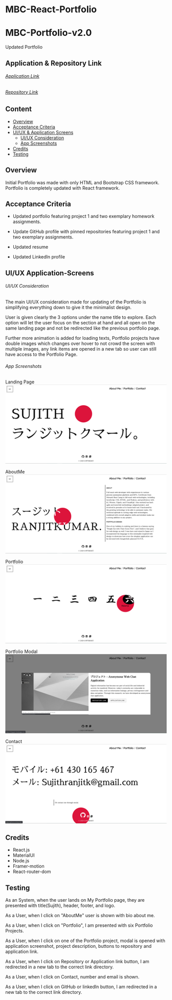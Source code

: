 # MBC-React-Portfolio

# MBC-Portfolio-v2.0
Updated Portfolio

## Application & Repository Link

###### [Application Link]()

###### [Repository Link](https://github.com/Suji-GitH/MBC-Portfolio)

## Content
- [Overview](#Overview)
- [Acceptance Criteria](#Acceptance-Criteria)
- [UI/UX & Application Screens](#UI/UX-Application-Screens)
    - [UI/UX Consideration](#UI/UX-Consideration)
    - [App Screenshots](#App-Screenshots)
- [Credits](#Credits)
- [Testing](#Testing)

## Overview

Initial Portfolio was made with only HTML and Bootstrap CSS framework. Portfolio is completely updated with React framework. 

## Acceptance Criteria

* Updated portfolio featuring project 1 and two exemplary homework assignments. 

* Update GitHub profile with pinned repositories featuring project 1 and two exemplary assignments. 

* Updated resume

* Updated LinkedIn profile

## UI/UX Application-Screens

###### UI/UX Consideration

The main UI/UX consideration made for updating of the Portfolio is simplifying everything down to give it the minimalist design. 

User is given clearly the 3 options under the name title to explore. Each option will let the user focus on the section at hand and all open on the same landing page and not be redirected like the previous portfolio page. 

Further more animation is added for loading texts, Portfolio projects have double images which changes over hover to not crowd the screen with multiple images, any link items are opened in a new tab so user can still have access to the Portfolio Page. 

###### App Screenshots

Landing Page
<img src = "./portfolio/src/assets/img/Screenshots/LandingPage.jpg">

AboutMe
<img src = "./portfolio/src/assets/img/Screenshots/About.jpg">

Portfolio
<img src = "./portfolio/src/assets/img/Screenshots/Portfolio.jpg">

Portfolio Modal
<img src = "./portfolio/src/assets/img/Screenshots/PortfolioProject.jpg">

Contact
<img src = "./portfolio/src/assets/img/Screenshots/Contact.jpg">

## Credits

- React.js
- MaterialUI
- Node.js
- Framer-motion
- React-router-dom

## Testing

As an System, when the user lands on My Portfolio page, they are presented with title(Sujith), header, footer, and logo. 

As a User, when I click on "AboutMe" user is shown with bio about me. 

As a User, when I click on "Portfolio", I am presented with six Portfolio Projects. 

As a User, when I click on one of the Portfolio project, modal is opened with application screenshot, project description, buttons to repository and application link. 

As a User, when I click on Repository or Application link button, I am redirected in a new tab to the correct link directory.

As a User, when I click on Contact, number and email is shown.

As a User, when I click on GitHub or linkedIn button, I am redirected in a new tab to the correct link directory.
